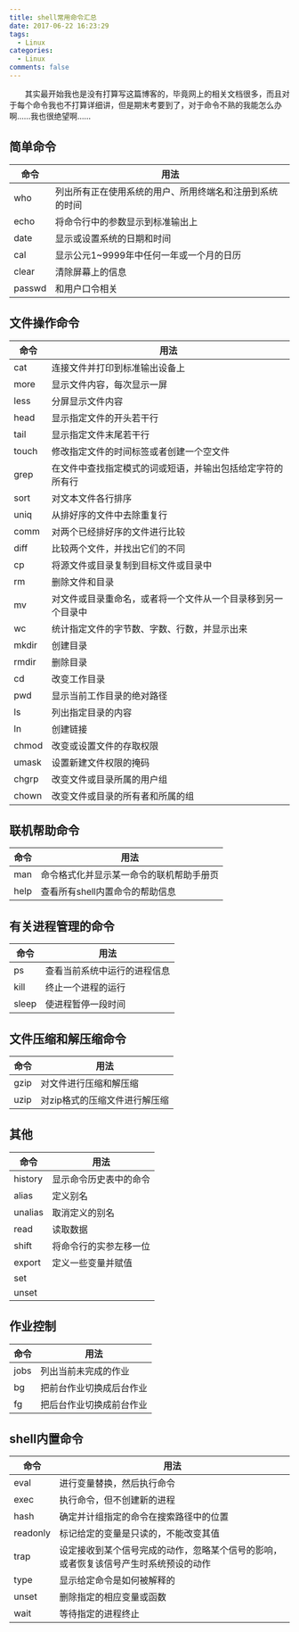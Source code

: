 ```yaml
---
title: shell常用命令汇总
date: 2017-06-22 16:23:29
tags:
  - Linux
categories:
  - Linux
comments: false
---
```


&emsp;&emsp;其实最开始我也是没有打算写这篇博客的，毕竟网上的相关文档很多，而且对于每个命令我也不打算详细讲，但是期末考要到了，对于命令不熟的我能怎么办啊……我也很绝望啊……

## 简单命令
| 命令 | 用法 |
|-|-|
|who|列出所有正在使用系统的用户、所用终端名和注册到系统的时间|
|echo|将命令行中的参数显示到标准输出上|
|date|显示或设置系统的日期和时间|
|cal|显示公元1~9999年中任何一年或一个月的日历|
|clear|清除屏幕上的信息|
|passwd|和用户口令相关
## 文件操作命令
| 命令 | 用法 |
|-|-|
|cat|连接文件并打印到标准输出设备上|
|more|显示文件内容，每次显示一屏|
|less|分屏显示文件内容|
|head|显示指定文件的开头若干行|
|tail|显示指定文件末尾若干行|
|touch|修改指定文件的时间标签或者创建一个空文件|
|grep|在文件中查找指定模式的词或短语，并输出包括给定字符的所有行|
|sort|对文本文件各行排序|
|uniq|从排好序的文件中去除重复行|
|comm|对两个已经排好序的文件进行比较|
|diff|比较两个文件，并找出它们的不同|
|cp|将源文件或目录复制到目标文件或目录中|
|rm|删除文件和目录|
|mv|对文件或目录重命名，或者将一个文件从一个目录移到另一个目录中|
|wc|统计指定文件的字节数、字数、行数，并显示出来|
|mkdir|创建目录|
|rmdir|删除目录|
|cd|改变工作目录|
|pwd|显示当前工作目录的绝对路径|
|ls|列出指定目录的内容|
|ln|创建链接|
|chmod|改变或设置文件的存取权限|
|umask|设置新建文件权限的掩码|
|chgrp|改变文件或目录所属的用户组|
|chown|改变文件或目录的所有者和所属的组|

## 联机帮助命令
|命令|用法|
|-|-|
|man|命令格式化并显示某一命令的联机帮助手册页|
|help|查看所有shell内置命令的帮助信息|

## 有关进程管理的命令
|命令|用法|
|-|-|
|ps|查看当前系统中运行的进程信息|
|kill|终止一个进程的运行|
|sleep|使进程暂停一段时间|

## 文件压缩和解压缩命令
|命令|用法|
|-|-|
|gzip|对文件进行压缩和解压缩|
|uzip|对zip格式的压缩文件进行解压缩|

## 其他
|命令|用法|
|-|-|
|history|显示命令历史表中的命令|
|alias|定义别名|
|unalias|取消定义的别名|
|read|读取数据|
|shift|将命令行的实参左移一位|
|export|定义一些变量并赋值|
|set||
|unset||

## 作业控制
|命令|用法|
|-|-|
|jobs|列出当前未完成的作业|
|bg|把前台作业切换成后台作业|
|fg|把后台作业切换成前台作业|

## shell内置命令
|命令|用法|
|-|-|
|eval|进行变量替换，然后执行命令|
|exec|执行命令，但不创建新的进程|
|hash|确定并计组指定的命令在搜索路径中的位置|
|readonly|标记给定的变量是只读的，不能改变其值|
|trap|设定接收到某个信号完成的动作，忽略某个信号的影响，或者恢复该信号产生时系统预设的动作|
|type|显示给定命令是如何被解释的|
|unset|删除指定的相应变量或函数|
|wait|等待指定的进程终止|